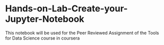 # Hands-on-Lab-Create-your-Jupyter-Notebook
This notebook will be used for the Peer  Reviewed Assignment of the Tools for Data Science course in coursera
